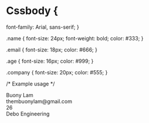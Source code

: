 # Cssbody {
  font-family: Arial, sans-serif;
}

.name {
  font-size: 24px;
  font-weight: bold;
  color: #333;
}

.email {
  font-size: 18px;
  color: #666;
}

.age {
  font-size: 16px;
  color: #999;
}

.company {
  font-size: 20px;
  color: #555;
}

/* Example usage */
<div class="name">Buony Lam</div>
<div class="email">thembuonylam@gmail.com</div>
<div class="age">26</div>
<div class="company">Debo Engineering</div>
